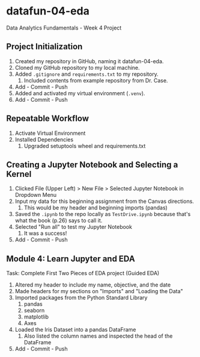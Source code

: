 # datafun-04-eda
Data Analytics Fundamentals - Week 4 Project

## Project Initialization
1. Created my repository in GitHub, naming it datafun-04-eda.
2. Cloned my GitHub repository to my local machine.
3. Added `.gitignore` and `requirements.txt` to my repository.
   1. Included contents from example repository from Dr. Case.
4. Add - Commit - Push
5. Added and activated my virtual environment (`.venv`).
6. Add - Commit - Push

## Repeatable Workflow
1. Activate Virtual Environment
2. Installed Dependencies
   1. Upgraded setuptools wheel and requirements.txt

## Creating a Jupyter Notebook and Selecting a Kernel
1. Clicked File (Upper Left) > New File > Selected Jupyter Notebook in Dropdown Menu
2. Input my data for this beginning assignment from the Canvas directions.
   1. This would be my header and beginning imports (pandas)
3. Saved the `.ipynb` to the repo locally as `TestDrive.ipynb` because that's what the book (p.26) says to call it.
4. Selected "Run all" to test my Jupyter Notebook
   1. It was a success!
5. Add - Commit - Push

## Module 4: Learn Jupyter and EDA
Task: Complete First Two Pieces of EDA project (Guided EDA)
1. Altered my header to include my name, objective, and the date
2. Made headers for my sections on "Imports" and "Loading the Data"
3. Imported packages from the Python Standard Library
   1. pandas
   2. seaborn
   3. matplotlib
   4. Axes
4. Loaded the Iris Dataset into a pandas DataFrame
   1. Also listed the column names and inspected the head of the DataFrame
5. Add - Commit - Push